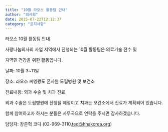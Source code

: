 ```yaml
---
title: "10월 라오스 활동팀 안내"
author: "의사회"
date: 2015-07-22T12:12:37
category: "공지사항"
---
```


라오스 10월 활동팀 안내

사랑나눔의사회 사업 지역에서 진행되는 10월 활동팀은 의료기술 전수 및

지역민 건강을 위한 활동입니다.

날짜: 10월 3~11일

장소: 라오스 씨엥쾅도 폰사완 도립병원 및 보건소

진료내용: 외과 수술 및 치과 진료

외과 수술은 도립병원에 진행될 예정이고 치과는 보건소에서 진료가 계획되어 있습니다.

함께 참여하고자 하시는 분들은 사무국으로 연락을 주시면 감사하겠습니다.

담당자: 장준혁 코디 (02-969-3110,ted@hhakorea.org)
